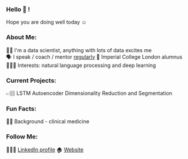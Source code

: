 ### Hello 👋 ! 
Hope you are doing well today ☺️

### About Me:
👨‍🏫  I'm a data scientist, anything with lots of data excites me   
🗣️  I speak / coach / mentor [regularly](drdavidtang.page/talks.html)
📜  Imperial College London alumnus   
👨🏼‍💻  Interests: natural language processing and deep learning   

### Current Projects:  
👉🏽 LSTM Autoencoder Dimensionality Reduction and Segmentation

### Fun Facts:  
🧑‍⚕️  Background - clinical medicine

### Follow Me:
🕵🏻‍♂️  [LinkedIn profile](https://www.linkedin.com/in/drdavidtang/)
🏠  [Website](drdavidtang.page)

<!--
**dcstang/dcstang** is a ✨ _special_ ✨ repository because its `README.md` (this file) appears on your GitHub profile.

Here are some ideas to get you started:

- 🔭 I’m currently working on ...
- 🌱 I’m currently learning ...
- 👯 I’m looking to collaborate on ...
- 🤔 I’m looking for help with ...
- 💬 Ask me about ...
- 📫 How to reach me: ...
- 😄 Pronouns: ...
- ⚡ Fun fact: ...
-->
